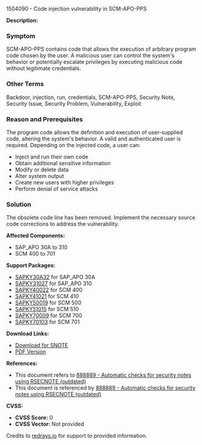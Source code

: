 1504090 - Code injection vulnerability in SCM-APO-PPS

**Description:**

### Symptom
SCM-APO-PPS contains code that allows the execution of arbitrary program code chosen by the user. A malicious user can control the system's behavior or potentially escalate privileges by executing malicious code without legitimate credentials.

### Other Terms
Backdoor, injection, run, credentials, SCM-APO-PPS, Security Note, Security Issue, Security Problem, Vulnerability, Exploit

### Reason and Prerequisites
The program code allows the definition and execution of user-supplied code, altering the system's behavior. A valid and authenticated user is required. Depending on the injected code, a user can:
- Inject and run their own code
- Obtain additional sensitive information
- Modify or delete data
- Alter system output
- Create new users with higher privileges
- Perform denial of service attacks

### Solution
The obsolete code line has been removed. Implement the necessary source code corrections to address the vulnerability.

**Affected Components:**
- SAP_APO 30A to 310
- SCM 400 to 701

**Support Packages:**
- [SAPKY30A32](https://me.sap.com/supportpackage/SAPKY30A32) for SAP_APO 30A
- [SAPKY31027](https://me.sap.com/supportpackage/SAPKY31027) for SAP_APO 310
- [SAPKY40022](https://me.sap.com/supportpackage/SAPKY40022) for SCM 400
- [SAPKY41021](https://me.sap.com/supportpackage/SAPKY41021) for SCM 410
- [SAPKY50019](https://me.sap.com/supportpackage/SAPKY50019) for SCM 500
- [SAPKY51015](https://me.sap.com/supportpackage/SAPKY51015) for SCM 510
- [SAPKY70009](https://me.sap.com/supportpackage/SAPKY70009) for SCM 700
- [SAPKY70103](https://me.sap.com/supportpackage/SAPKY70103) for SCM 701

**Download Links:**
- [Download for SNOTE](https://notesdownloads.sap.com/note/0040000008903112017)
- [PDF Version](https://userapps.support.sap.com/sap/support/sfm/notes/print/0001504090?language=en-US&token=C1F1AC542A7C3CEEB6BE805CCD9AA607)

**References:**
- This document refers to [888889 - Automatic checks for security notes using RSECNOTE (outdated)](https://me.sap.com/notes/888889)
- This document is referenced by [888889 - Automatic checks for security notes using RSECNOTE (outdated)](https://me.sap.com/notes/888889)

**CVSS:**
- **CVSS Score:** 0
- **CVSS Vector:** Not provided

Credits to [redrays.io](https://redrays.io) for support to provided information.